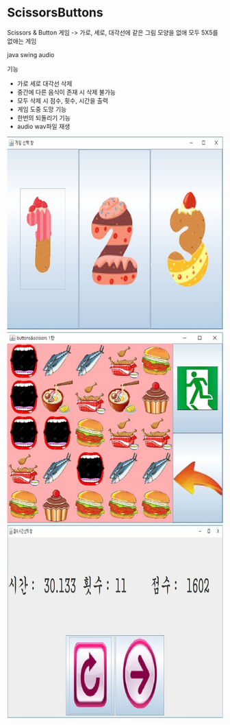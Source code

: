# ScissorsButtons
Scissors & Button 게임 ->  가로, 세로, 대각선에 같은 그림 모양을 없애 모두 5X5를 없애는 게임

java swing audio

기능

* 가로 세로 대각선 삭제
* 중간에 다른 음식이 존재 시 삭제 불가능
* 모두 삭제 시 점수, 횟수, 시간을 출력
* 게임 도중 도망 기능
* 한번의 되돌리기 기능
* audio wav파일 재생

<img src = './img/choice.JPG' width = '600' height = '450' />
<img src = './img/game.JPG' width = '600' height = '450' />
<img src = './img/score.JPG' width = '600' height = '450' />


